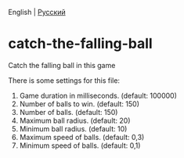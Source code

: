 English | [Русский](README_RU.md)
# catch-the-falling-ball
Catch the falling ball in this game

There is some settings for this file:
1. Game duration in milliseconds. (default: 100000)
2. Number of balls to win. (default: 150)
3. Number of balls. (default: 150)
4. Maximum ball radius. (default: 20)
5. Minimum ball radius. (default: 10)
6. Maximum speed of balls. (default: 0,3)
7. Minimum speed of balls. (default: 0,1)
